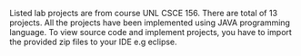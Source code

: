 Listed lab projects are from course UNL CSCE 156. There are total of 13 projects. All the projects have been implemented using JAVA programming language. To view source code and implement projects, you have to import the provided zip files to your IDE e.g eclipse.  
